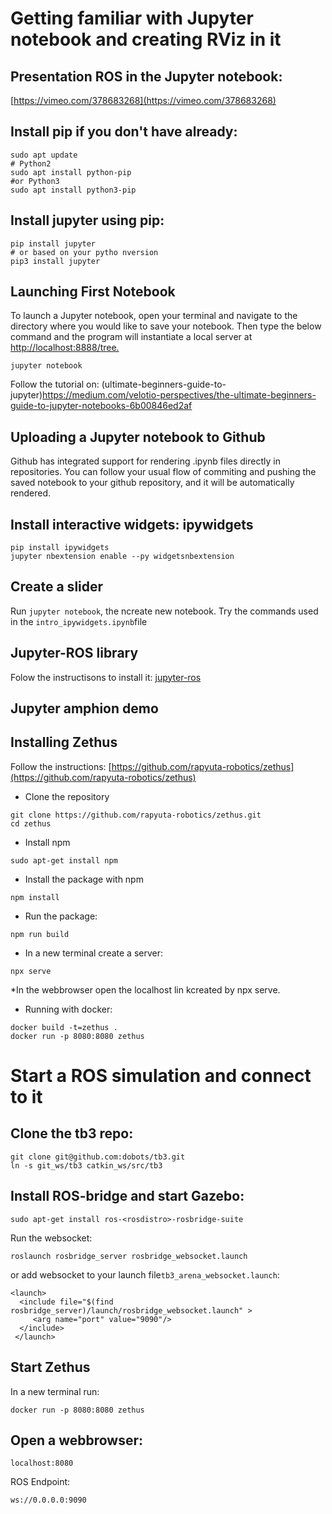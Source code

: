 
# Getting familiar with Jupyter notebook and creating RViz in it

## Presentation ROS in the Jupyter notebook:
[https://vimeo.com/378683268](https://vimeo.com/378683268)

## Install pip if you don't have already:
```
sudo apt update
# Python2 
sudo apt install python-pip
#or Python3
sudo apt install python3-pip
```

## Install jupyter using pip:
```
pip install jupyter
# or based on your pytho nversion
pip3 install jupyter
```

## Launching First Notebook

To launch a Jupyter notebook, open your terminal and navigate to the directory where you would like to save your notebook. Then type the below command and the program will instantiate a local server at  [http://localhost:8888/tree.](http://localhost:8888/tree.)

```
jupyter notebook
```

Follow the tutorial on:
(ultimate-beginners-guide-to-jupyter)https://medium.com/velotio-perspectives/the-ultimate-beginners-guide-to-jupyter-notebooks-6b00846ed2af

## Uploading a Jupyter notebook to Github

Github has integrated support for rendering  .ipynb files directly in repositories.
You can follow your usual flow of commiting and pushing the saved notebook to your github repository, and it will be automatically rendered.


## Install interactive widgets: ipywidgets

```
pip install ipywidgets
jupyter nbextension enable --py widgetsnbextension
```

## Create a slider

Run `jupyter notebook`, the ncreate new notebook.
Try the commands used in the `intro_ipywidgets.ipynb`file

## Jupyter-ROS library

Folow the instructisons to install it:
[jupyter-ros](https://github.com/RoboStack/jupyter-ros)


## Jupyter amphion demo


## Installing Zethus

Follow the instructions:
[https://github.com/rapyuta-robotics/zethus](https://github.com/rapyuta-robotics/zethus)

* Clone the repository
 ```
 git clone https://github.com/rapyuta-robotics/zethus.git
 cd zethus
 ```
 
 * Install npm
 ```
sudo apt-get install npm
```

* Install the package with npm
```
npm install
```

* Run the package:
```
npm run build
```
* In a new terminal create a server:
```
npx serve
```
*In the webbrowser open the localhost lin kcreated by npx serve.

* Running with docker:
```
docker build -t=zethus .
docker run -p 8080:8080 zethus
```


# Start a ROS simulation and connect to it

## Clone the tb3 repo:

```
git clone git@github.com:dobots/tb3.git
ln -s git_ws/tb3 catkin_ws/src/tb3
```

## Install ROS-bridge and start Gazebo:

```
sudo apt-get install ros-<rosdistro>-rosbridge-suite
```
 Run the websocket:
 ```
 roslaunch rosbridge_server rosbridge_websocket.launch
 ```
or add websocket to your launch file`tb3_arena_websocket.launch`:
```
<launch>
  <include file="$(find rosbridge_server)/launch/rosbridge_websocket.launch" > 
     <arg name="port" value="9090"/>
  </include>
 </launch> 
  ```


## Start Zethus

In a new terminal run:
```
docker run -p 8080:8080 zethus
```

## Open a webbrowser:
```
localhost:8080
```
ROS Endpoint:
```
ws://0.0.0.0:9090
```







